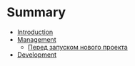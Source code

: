 # Summary

* [Introduction](README.md)
* [Management](management/README.md)
  * [Перед запуском нового проекта](management/pered-zapuskom-novogo-proekta.md)
* [Development](development.md)

